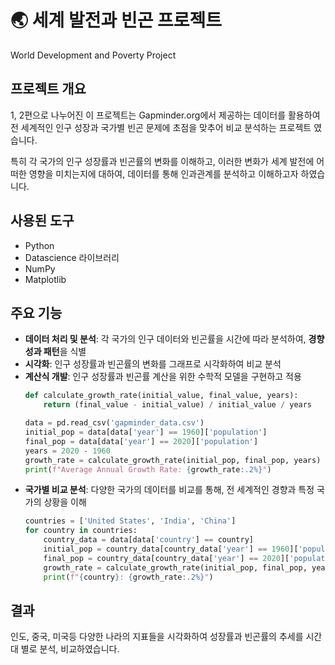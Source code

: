 # 🌏 세계 발전과 빈곤 프로젝트 
World Development and Poverty Project

## 프로젝트 개요
1, 2편으로 나누어진 이 프로젝트는 Gapminder.org에서 제공하는 데이터를 활용하여 전 세계적인 인구 성장과 국가별 빈곤 문제에 초점을 맞추어 비교 분석하는 프로젝트 였습니다. 

특히 각 국가의 인구 성장률과 빈곤률의 변화를 이해하고, 이러한 변화가 세계 발전에 어떠한 영향을 미치는지에 대하여, 데이터를 통해 인과관계를 분석하고 이해하고자 하였습니다.

## 사용된 도구
- Python
- Datascience 라이브러리
- NumPy
- Matplotlib

## 주요 기능
- **데이터 처리 및 분석**: 각 국가의 인구 데이터와 빈곤률을 시간에 따라 분석하여, **경향성과 패턴**을 식별
- **시각화**: 인구 성장률과 빈곤률의 변화를 그래프로 시각화하여 비교 분석
- **계산식 개발**: 인구 성장률과 빈곤률 계산을 위한 수학적 모델을 구현하고 적용
    ```python
    def calculate_growth_rate(initial_value, final_value, years):
        return (final_value - initial_value) / initial_value / years

    data = pd.read_csv('gapminder_data.csv')
    initial_pop = data[data['year'] == 1960]['population']
    final_pop = data[data['year'] == 2020]['population']
    years = 2020 - 1960
    growth_rate = calculate_growth_rate(initial_pop, final_pop, years)
    print(f"Average Annual Growth Rate: {growth_rate:.2%}")
    ```
- **국가별 비교 분석**: 다양한 국가의 데이터를 비교를 통해, 전 세계적인 경향과 특정 국가의 상황을 이해
    ```python
    countries = ['United States', 'India', 'China']
    for country in countries:
        country_data = data[data['country'] == country]
        initial_pop = country_data[country_data['year'] == 1960]['population'].values[0]
        final_pop = country_data[country_data['year'] == 2020]['population'].values[0]
        growth_rate = calculate_growth_rate(initial_pop, final_pop, years)
        print(f"{country}: {growth_rate:.2%}")
    ```

## 결과
인도, 중국, 미국등 다양한 나라의 지표들을 시각화하여 성장률과 빈곤률의 추세를 시간대 별로 분석, 비교하였습니다.
